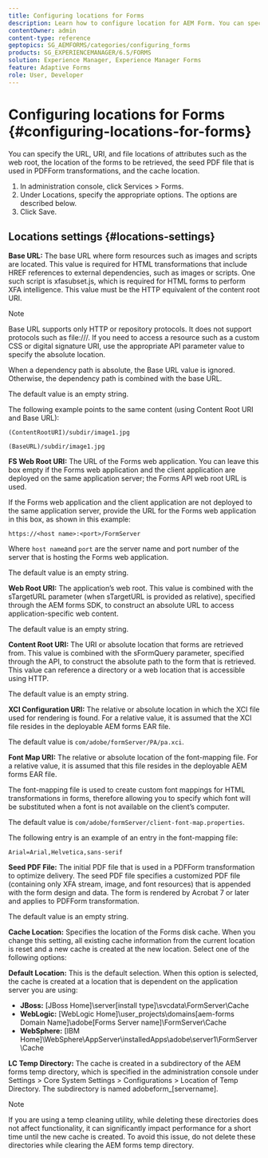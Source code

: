 ```yaml
---
title: Configuring locations for Forms
description: Learn how to configure location for AEM Form. You can specify the file locations of attribute, the location of the form, the seed PDF file, and the cache location.
contentOwner: admin
content-type: reference
geptopics: SG_AEMFORMS/categories/configuring_forms
products: SG_EXPERIENCEMANAGER/6.5/FORMS
solution: Experience Manager, Experience Manager Forms
feature: Adaptive Forms
role: User, Developer
---
```

# Configuring locations for Forms {#configuring-locations-for-forms}

You can specify the URL, URI, and file locations of attributes such as the web root, the location of the forms to be retrieved, the seed PDF file that is used in PDFForm transformations, and the cache location.

1. In administration console, click Services &gt; Forms.
1. Under Locations, specify the appropriate options. The options are described below.
1. Click Save.

## Locations settings {#locations-settings}

**Base URL:** The base URL where form resources such as images and scripts are located. This value is required for HTML transformations that include HREF references to external dependencies, such as images or scripts. One such script is xfasubset.js, which is required for HTML forms to perform XFA intelligence. This value must be the HTTP equivalent of the content root URI.

>[!NOTE]
>
>Base URL supports only HTTP or repository protocols. It does not support protocols such as file:///. If you need to access a resource such as a custom CSS or digital signature URI, use the appropriate API parameter value to specify the absolute location.

When a dependency path is absolute, the Base URL value is ignored. Otherwise, the dependency path is combined with the base URL.

The default value is an empty string.

The following example points to the same content (using Content Root URI and Base URL):

`(ContentRootURI)/subdir/image1.jpg`

`(BaseURL)/subdir/image1.jpg`

**FS Web Root URI:** The URL of the Forms web application. You can leave this box empty if the Forms web application and the client application are deployed on the same application server; the Forms API web root URL is used.

If the Forms web application and the client application are not deployed to the same application server, provide the URL for the Forms web application in this box, as shown in this example:

`https://<host name>:<port>/FormServer`

Where `host name`and `port` are the server name and port number of the server that is hosting the Forms web application.

The default value is an empty string.

**Web Root URI:** The application’s web root. This value is combined with the sTargetURL parameter (when sTargetURL is provided as relative), specified through the AEM forms SDK, to construct an absolute URL to access application-specific web content.

The default value is an empty string.

**Content Root URI:** The URI or absolute location that forms are retrieved from. This value is combined with the sFormQuery parameter, specified through the API, to construct the absolute path to the form that is retrieved. This value can reference a directory or a web location that is accessible using HTTP.

The default value is an empty string.

**XCI Configuration URI:** The relative or absolute location in which the XCI file used for rendering is found. For a relative value, it is assumed that the XCI file resides in the deployable AEM forms EAR file.

The default value is `com/adobe/formServer/PA/pa.xci`.

**Font Map URI:** The relative or absolute location of the font-mapping file. For a relative value, it is assumed that this file resides in the deployable AEM forms EAR file.

The font-mapping file is used to create custom font mappings for HTML transformations in forms, therefore allowing you to specify which font will be substituted when a font is not available on the client’s computer.

The default value is `com/adobe/formServer/client-font-map.properties`.

The following entry is an example of an entry in the font-mapping file:

`Arial=Arial,Helvetica,sans-serif`

**Seed PDF File:** The initial PDF file that is used in a PDFForm transformation to optimize delivery. The seed PDF file specifies a customized PDF file (containing only XFA stream, image, and font resources) that is appended with the form design and data. The form is rendered by Acrobat 7 or later and applies to PDFForm transformation.

The default value is an empty string.

**Cache Location:** Specifies the location of the Forms disk cache. When you change this setting, all existing cache information from the current location is reset and a new cache is created at the new location. Select one of the following options:

**Default Location:** This is the default selection. When this option is selected, the cache is created at a location that is dependent on the application server you are using:

* **JBoss:** [JBoss Home]\server\[install type]\svcdata\FormServer\Cache
* **WebLogic:** [WebLogic Home]\user_projects\domains\[aem-forms Domain Name]\adobe\[Forms Server name]\FormServer\Cache
* **WebSphere:** [IBM Home]\WebSphere\AppServer\installedApps\adobe\server1\FormServer\Cache

**LC Temp Directory:** The cache is created in a subdirectory of the AEM forms temp directory, which is specified in the administration console under Settings > Core System Settings > Configurations > Location of Temp Directory. The subdirectory is named adobeform_[servername].

>[!NOTE]
>
>If you are using a temp cleaning utility, while deleting these directories does not affect functionality, it can significantly impact performance for a short time until the new cache is created. To avoid this issue, do not delete these directories while clearing the AEM forms temp directory.
